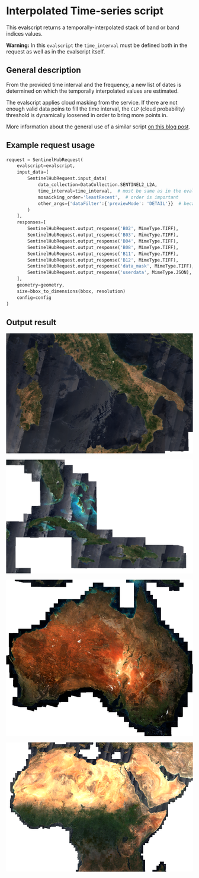 # Interpolated Time-series script

This evalscript returns a temporally-interpolated stack of band  or band indices values.

**Warning:** In this `evalscript` the `time_interval` must be defined both in the request as well as in the evalscript itself.

## General description

From the provided time interval and the frequency, a new list of dates is determined on which the temporally interpolated values are estimated.

The evalscript applies cloud masking from the service. If there are not enough valid data poins to fill the time interval, the `CLP` (cloud probability) threshold is dynamically loosened in order to bring more points in.

More information about the general use of a similar script [on this blog post](https://medium.com/sentinel-hub/scale-up-your-eo-learn-workflow-using-batch-processing-api-d183b70ea237).

## Example request usage

```python
request = SentinelHubRequest(
    evalscript=evalscript,
    input_data=[
        SentinelHubRequest.input_data(
            data_collection=DataCollection.SENTINEL2_L2A,
            time_interval=time_interval,  # must be same as in the evalscript
            mosaicking_order='leastRecent',  # order is important
            other_args={'dataFilter':{'previewMode': 'DETAIL'}}  # because of `CLM` and `CLP`
        )
    ],
    responses=[
        SentinelHubRequest.output_response('B02', MimeType.TIFF),
        SentinelHubRequest.output_response('B03', MimeType.TIFF),
        SentinelHubRequest.output_response('B04', MimeType.TIFF),
        SentinelHubRequest.output_response('B08', MimeType.TIFF),
        SentinelHubRequest.output_response('B11', MimeType.TIFF),
        SentinelHubRequest.output_response('B12', MimeType.TIFF),
        SentinelHubRequest.output_response('data_mask', MimeType.TIFF),
        SentinelHubRequest.output_response('userdata', MimeType.JSON),
    ],
    geometry=geometry,
    size=bbox_to_dimensions(bbox, resolution)
    config=config
)
```

## Output result

![italy](fig/italy.png)

![florida_keys](fig/florida_keys.png)

![australia](fig/australia.png)

![north_of_africa](fig/north_of_africa.png)



